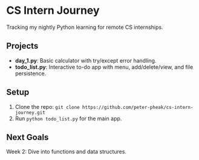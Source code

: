 # CS Intern Journey

Tracking my nightly Python learning for remote CS internships.

## Projects
- **day_1.py**: Basic calculator with try/except error handling.
- **todo_list.py**: Interactive to-do app with menu, add/delete/view, and file persistence.

## Setup
1. Clone the repo: `git clone https://github.com/peter-pheak/cs-intern-journey.git`
2. Run `python todo_list.py` for the main app.

## Next Goals
Week 2: Dive into functions and data structures.
